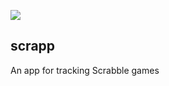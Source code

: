 ![](https://circleci.com/gh/jwworth/scrapp.png?circle-token=d16d5ee4b83acc4c31b495ee79e100caddbe5f0d)
## scrapp

An app for tracking Scrabble games
